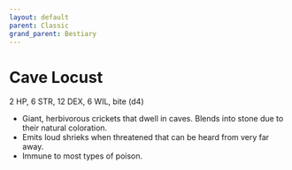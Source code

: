 ```yaml
---
layout: default
parent: Classic
grand_parent: Bestiary
---
```


# Cave Locust

2 HP, 6 STR, 12 DEX, 6 WIL, bite (d4)

- Giant, herbivorous crickets that dwell in caves. Blends into stone due to their natural coloration.
- Emits loud shrieks when threatened that can be heard from very far away.
- Immune to most types of poison.
